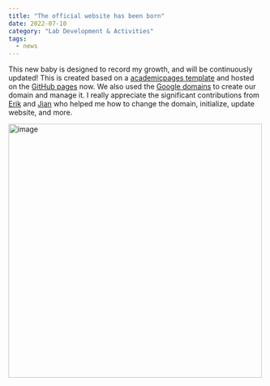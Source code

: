 ```yaml
---
title: "The official website has been born"
date: 2022-07-10
category: "Lab Development & Activities"
tags:
  - news
---
```


This new baby is designed to record my growth, and will
be continuously updated!
This is created based on a [academicpages template](https://github.com/academicpages/academicpages.github.io) and
hosted on the [GitHub pages](https://github.com/xipinggong/xipinggong.github.io) now.
We also used the [Google domains](https://domains.google/) to create our domain and manage it.
I really appreciate the significant contributions from
[Erik](https://eriknordquist.com/) and
[Jian](https://huang-jian.com/) who helped me
how to change the domain, initialize, update website, and more.

<img src="https://xn--i-7iq.ws/emoji-image/%F0%9F%91%8D%F0%9F%98%83%F0%9F%91%8D.png?format=emojione&ar=4x3" alt="image" width="500" >
